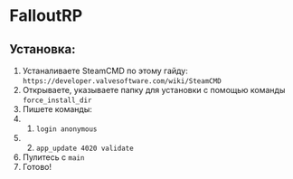 # FalloutRP
## Установка:
1. Устаналиваете SteamCMD по этому гайду: `https://developer.valvesoftware.com/wiki/SteamCMD`
2. Открываете, указываете папку для установки с помощью команды `force_install_dir`
3. Пишете команды: 
4.  1. `login anonymous`
4.  2. `app_update 4020 validate`
5. Пулитесь с `main`
6. Готово!
